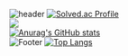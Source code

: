 ![header](https://capsule-render.vercel.app/api?type=soft&color=auto&height=50&section=header&text=KangDonggeun&fontSize=15)
[![Solved.ac Profile](http://mazassumnida.wtf/api/generate_badge?boj=kdk7854)](https://solved.ac/kdk7854)<br/>
<a href="https://github.com/kangdg94"><img src="https://hits.seeyoufarm.com/api/count/incr/badge.svg?url=https%3A%2F%2Fgithub.com%2Fseondal&count_bg=%23000000&title_bg=%23000000&icon=github.svg&icon_color=%23E7E7E7&title=GitHub&edge_flat=false)"/></a><br/>
[![Anurag's GitHub stats](https://github-readme-stats.vercel.app/api?username=kangdg94)](https://github.com/kangdg94/github-readme-stats)<br/>
![Footer](https://capsule-render.vercel.app/api?type=waving&color=auto&height=200&section=footer)
[![Top Langs](https://github-readme-stats.vercel.app/api/top-langs/?username=kangdg94&langs_count=8)](https://github.com/kangdg94/github-readme-stats)
